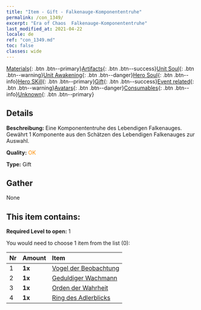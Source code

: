 ```yaml
---
title: "Item - Gift - Falkenauge-Komponententruhe"
permalink: /con_1349/
excerpt: "Era of Chaos  Falkenauge-Komponententruhe"
last_modified_at: 2021-04-22
locale: de
ref: "con_1349.md"
toc: false
classes: wide
---
```

 [Materials](/ItemsDE/){: .btn .btn--primary}[Artifacts](/ItemsDE/Artifacts/){: .btn .btn--success}[Unit Soul](/ItemsDE/UnitSoul/){: .btn .btn--warning}[Unit Awakening](/ItemsDE/UnitAwakening/){: .btn .btn--danger}[Hero Soul](/ItemsDE/HeroSoul/){: .btn .btn--info}[Hero SKill](/ItemsDE/HeroSkill/){: .btn .btn--primary}[Gift](/ItemsDE/Gift/){: .btn .btn--success}[Event related](/ItemsDE/Events/){: .btn .btn--warning}[Avatars](/ItemsDE/Avatars/){: .btn .btn--danger}[Consumables](/ItemsDE/Consumables/){: .btn .btn--info}[Unknown](/ItemsDE/Unknown/){: .btn .btn--primary}

## Details
 **Beschreibung:** Eine Komponententruhe des Lebendigen Falkenauges. Gewährt 1 Komponente aus den Schätzen des Lebendigen Falkenauges zur Auswahl.

 **Quality:** <span style="color: #FF8C00">OK</span>

 **Type:** Gift

## Gather

  None

## This item contains:

 **Required Level to open:** 1

 You would need to choose 1 item from the list (0):

  | Nr | Amount |     Item    |
  |:---|:-------|:------------|
  | 1 |  **1x** | [Vogel der Beobachtung](/de/Items/art_132/) |  | 
  | 2 |  **1x** | [Geduldiger Wachmann](/de/Items/art_133/) |  | 
  | 3 |  **1x** | [Orden der Wahrheit](/de/Items/art_134/) |  | 
  | 4 |  **1x** | [Ring des Adlerblicks](/de/Items/art_135/) |  | 
